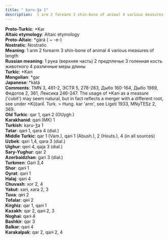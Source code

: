 ```yaml
---
title: " karu-ǯa 1"
description:  1 arm 2 forearm 3 shin-bone of animal 4 various measures of length
---
```


<strong>Proto-Turkic</strong>:  *Kar<br>
<strong>Altaic etymology</strong>:  Altaic etymology<br>
<strong> Proto-Altaic</strong>:  *gàrá ( ~ -e-)<br>
<strong>Nostratic</strong>:  Nostratic<br>
<strong>Meaning</strong>:  1 arm 2 forearm 3 shin-bone of animal 4 various measures of length<br>
<strong>Russian meaning</strong>:  1 рука (верхняя часть) 2 предплечье 3 голенная кость животного 4 различные меры длины<br>
<strong>Turkic</strong>:  *Karɨ<br>
<strong>Mongolian</strong>:  *gar<br>
<strong>Japanese</strong>:  *kàtá<br>
<strong>Comments</strong>:  TMN 3, 461-2, ЭСТЯ 5, 278-283, Дыбо 160-164, Дыбо 1989, Федотов 2, 361, Лексика 246-247. The usage of *Karɨ as a measure ('cubit') may seem natural, but in fact reflects a merger with a different root, see under *K(i)arɨĺ. Turk. > Hung. kar 'arm', see Ligeti 1933, MNyTESz 2, 369.<br>
<strong>Old Turkic</strong>:  qar 1, qarɨ 2 (OUygh.)<br>
<strong>Karakhanid</strong>:  qarɨ (MK) 1<br>
<strong>Turkish</strong>:  karu-ǯa 1<br>
<strong>Tatar</strong>:  qarɨ 1, qara 4 (dial.)<br>
<strong>Middle Turkic</strong>:  qar 1 (Vam.), qarɨ 1 (Abush.), 2 (Houts.), 4 (in all sources)<br>
<strong>Uzbek</strong>:  qari 1,4, qara 3 (dial.)<br>
<strong>Uighur</strong>:  qeri 4, qaja 3 (dial.)<br>
<strong>Sary-Yughur</strong>:  qar 2<br>
<strong>Azerbaidzhan</strong>:  gari 3 (dial.)<br>
<strong>Turkmen</strong>:  Garɨ 3,4<br>
<strong>Shor</strong>:  qarɨ 1<br>
<strong>Oyrat</strong>:  qarɨ 1<br>
<strong>Halaj</strong>:  qarɨ 4<br>
<strong>Chuvash</strong>:  xor 2, 4<br>
<strong>Yakut</strong>:  xarɨ, xara 2, 3<br>
<strong>Tuva</strong>:  qɨrɨ 2<br>
<strong>Tofalar</strong>:  qɨrɨ 2<br>
<strong>Kirghiz</strong>:  qar 1, qarɨ 1<br>
<strong>Kazakh</strong>:  qar 2, qarɨ 2, 3<br>
<strong>Noghai</strong>:  qarɨ 4<br>
<strong>Bashkir</strong>:  qar 3<br>
<strong>Balkar</strong>:  qarɨ 4<br>
<strong>Karakalpak</strong>:  qar 2, qarɨ 2, 4<br>



